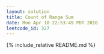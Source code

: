 ```yaml
---
layout: solution
title: Count of Range Sum
date: Mon Apr 18 22:53:49 PDT 2016
leetcode_id: 327
---
```

{% include_relative README.md %}
